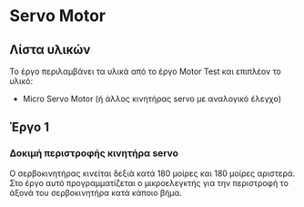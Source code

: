 # Servo Motor

## Λίστα υλικών

Το έργο περιλαμβάνει τα υλικά από το έργο Motor Test και επιπλέον το υλικό:

* Micro Servo Motor (ή άλλος κινητήρας servo με αναλογικό έλεγχο)

## Έργο 1

### Δοκιμή περιστροφής κινητήρα servo 

Ο σερβοκινητήρας κινείται δεξιά κατά 180 μοίρες και 180 μοίρες αριστερά. 
Στο έργο αυτό προγραμματίζεται ο μικροελεγκτής για την περιστροφή το άξονά του σερβοκινητήρα κατά κάποιο βήμα.
